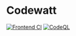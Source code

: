 # Codewatt

[![Frontend CI](https://github.com/K-Saikrishnan/codewatt/actions/workflows/frontend_ci.yaml/badge.svg?branch=main)](https://github.com/K-Saikrishnan/codewatt/actions/workflows/frontend_ci.yaml)
[![CodeQL](https://github.com/K-Saikrishnan/codewatt/actions/workflows/github-code-scanning/codeql/badge.svg?branch=main)](https://github.com/K-Saikrishnan/codewatt/actions/workflows/github-code-scanning/codeql)
